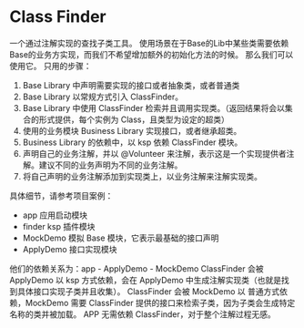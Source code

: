 # Class Finder
一个通过注解实现的查找子类工具。
使用场景在于Base的Lib中某些类需要依赖Base的业务方实现，而我们不希望增加额外的初始化方法的时候。
那么我们可以使用它。
只用的步骤：
1. Base Library 中声明需要实现的接口或者抽象类，或者普通类
2. Base Library 以常规方式引入 ClassFinder。
3. Base Library 中使用 ClassFinder 检索并且调用实现类。（返回结果将会以集合的形式提供，每个实例为 Class，且类型为设定的超类）
4. 使用的业务模块 Business Library 实现接口，或者继承超类。
5. Business Library 的依赖中，以 ksp 依赖 ClassFinder 模块。
6. 声明自己的业务注解，并以 @Volunteer 来注解，表示这是一个实现提供者注解。建议不同的业务声明为不同的业务注解。
7. 将自己声明的业务注解添加到实现类上，以业务注解来注解实现类。

具体细节，请参考项目案例：
- app 应用启动模块
- finder ksp 插件模块
- MockDemo 模拟 Base 模块，它表示最基础的接口声明
- ApplyDemo 接口实现模块

他们的依赖关系为：app - ApplyDemo - MockDemo
ClassFinder 会被 ApplyDemo 以 ksp 方式依赖，会在 ApplyDemo 中生成注解实现类（也就是找到具体接口实现子类并且收集）。
ClassFinder 会被 MockDemo 以 普通方式依赖，MockDemo 需要 ClassFinder 提供的接口来检索子类，因为子类会生成特定名称的类并被加载。
APP 无需依赖 ClassFinder，对于整个注解过程无感。
